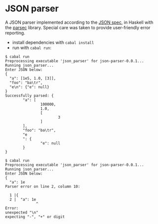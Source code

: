 # JSON parser
A JSON parser implemented according to the [JSON spec](http://json.org/), in Haskell with the
[parsec](https://hackage.haskell.org/package/parsec) library. Special care was taken to provide user-friendly error
reporting.

  * install dependencies with `cabal install`
  * run with `cabal run`:
  ```
  $ cabal run
  Preprocessing executable 'json_parser' for json-parser-0.0.1...
  Running json_parser...
  Enter JSON below:
  {
    "a": [1e5, 1.0, [3]],
    "foo": "ba\tr",
    "e\n": {"e": null}
  }
  Successfully parsed: {
          "a": [
                  100000,
                  1.0,
                  [
                          3
                  ]
          ],
          "foo": "ba\tr",
          "e
          ": {
                  "e": null
          }
  }
  ```

  ```
  $ cabal run
  Preprocessing executable 'json_parser' for json-parser-0.0.1...
  Running json_parser...
  Enter JSON below:
  {
    "a": 1e
  Parser error on line 2, column 10:

    1 |{
    2 |  "a": 1e
                ^
  Error:
  unexpected "\n"
  expecting "-", "+" or digit
  ```
